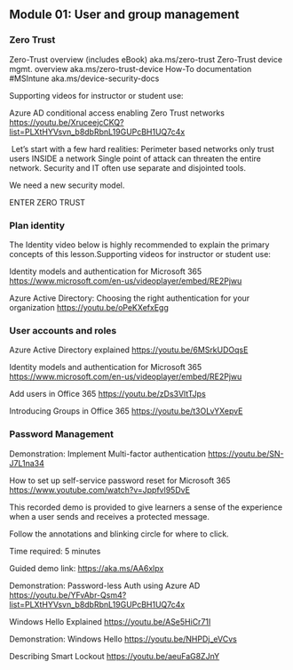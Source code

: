 ## Module 01: User and group management

### Zero Trust

Zero-Trust overview (includes eBook) aka.ms/zero-trust
Zero-Trust device mgmt. overview aka.ms/zero-trust-device
How-To documentation #MSIntune aka.ms/device-security-docs


Supporting videos for instructor or student use:

Azure AD conditional access enabling Zero Trust networks
https://youtu.be/XruceejcCKQ?list=PLXtHYVsvn_b8dbRbnL19GUPcBH1UQ7c4x


 Let’s start with a few hard realities: 
Perimeter based networks only trust users INSIDE a network
Single point of attack can threaten the entire network.
Security and IT often use separate and disjointed tools. 

We need a new security model.

ENTER ZERO TRUST


### Plan identity

The Identity video below is highly recommended to explain the primary concepts of this lesson.Supporting videos for instructor or student use:

Identity models and authentication for Microsoft 365
https://www.microsoft.com/en-us/videoplayer/embed/RE2Pjwu


Azure Active Directory: Choosing the right authentication for your organization
https://youtu.be/oPeKXefxEgg


### User accounts and roles

Azure Active Directory explained
https://youtu.be/6MSrkUDOqsE

Identity models and authentication for Microsoft 365
https://www.microsoft.com/en-us/videoplayer/embed/RE2Pjwu

Add users in Office 365
https://youtu.be/zDs3VltTJps

Introducing Groups in Office 365
https://youtu.be/t3OLvYXepvE


### Password Management

Demonstration: Implement Multi-factor authentication
https://youtu.be/SN-J7L1na34

How to set up self-service password reset for Microsoft 365
https://www.youtube.com/watch?v=Jppfvl95DvE


This recorded demo is provided to give learners a sense of the experience when a user sends and receives a protected message.

Follow the annotations and blinking circle for where to click.

Time required: 5 minutes
  
Guided demo link: https://aka.ms/AA6xlpx

Demonstration: Password-less Auth using Azure AD
https://youtu.be/YFvAbr-Qsm4?list=PLXtHYVsvn_b8dbRbnL19GUPcBH1UQ7c4x

Windows Hello Explained
https://youtu.be/ASe5HiCr71I

Demonstration: Windows Hello
https://youtu.be/NHPDj_eVCvs

Describing Smart Lockout
https://youtu.be/aeuFaG8ZJnY
